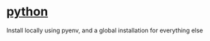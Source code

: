 # [python](https://wiki.archlinux.org/index.php/Python)

Install locally using pyenv, and a global installation for everything else
